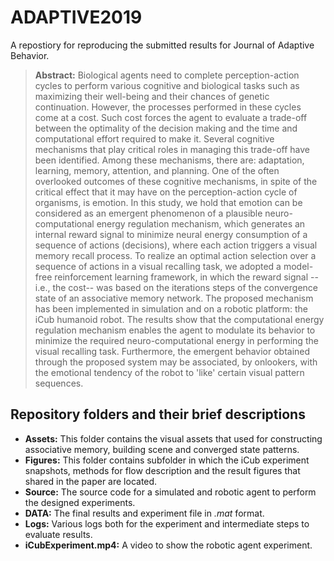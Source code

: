 # ADAPTIVE2019
A repostiory for reproducing the submitted results for Journal of Adaptive Behavior.

> **Abstract:** Biological agents need to complete perception-action cycles to perform various cognitive and biological tasks such as maximizing their well-being and their chances of genetic continuation. However, the processes performed in these cycles come at a cost. Such cost forces the agent to evaluate a trade-off between the optimality of the decision making and the time and computational effort required to make it.  Several cognitive mechanisms that play critical roles in managing this trade-off have been identified. Among these mechanisms, there are: adaptation, learning, memory, attention, and planning.  One of the often overlooked outcomes of these cognitive mechanisms, in spite of the critical effect that it may have on the perception-action cycle of organisms, is emotion. In this study, we hold that emotion can be considered as an emergent phenomenon of a plausible neuro-computational energy regulation mechanism, which generates an internal reward signal to minimize neural energy consumption of a sequence of actions (decisions), where each action triggers a visual memory recall process. To realize an optimal action selection over a sequence of actions in a visual recalling task, we adopted a model-free reinforcement learning framework, in which the reward signal -- i.e., the cost-- was based on the iterations steps of the convergence state of an associative memory network.  The proposed mechanism has been implemented in simulation and on a robotic platform: the iCub humanoid robot. The results show that the computational energy regulation mechanism enables the agent to modulate its behavior to minimize the required neuro-computational energy in performing the visual recalling task. Furthermore, the emergent behavior obtained through the proposed system may be associated, by onlookers, with the emotional tendency of the robot to 'like' certain visual pattern sequences.

## Repository folders and their brief descriptions  
+ **Assets:** This folder contains the visual assets that used for constructing associative memory, building scene and converged state patterns.  
+ **Figures:** This folder contains subfolder in which the iCub experiment snapshots, methods for flow description and the result figures that shared in the paper are located.  
+ **Source:** The source code for a simulated and robotic agent to perform the designed experiments.  
+ **DATA:** The final results and experiment file in *.mat* format. 
+ **Logs:** Various logs both for the experiment and intermediate steps to evaluate results.  
+ **iCubExperiment.mp4:** A video to show the robotic agent experiment. 

